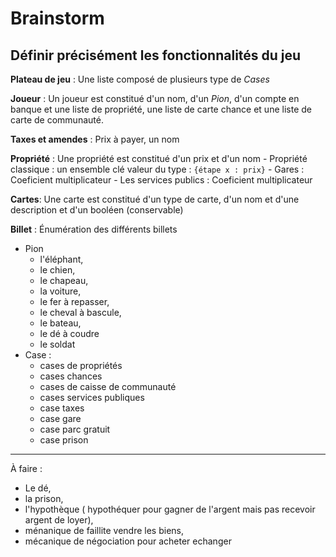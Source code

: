 # Brainstorm

## Définir précisément les fonctionnalités du jeu

**Plateau de jeu** : Une liste composé de plusieurs type de *Cases*

**Joueur** : Un joueur est constitué d'un nom, d'un *Pion*, d'un compte en banque et une liste de propriété, une liste de carte chance et une liste de carte de communauté.

**Taxes et amendes** : Prix à payer, un nom 

**Propriété** : Une propriété est constitué d'un prix et d'un nom
	- Propriété classique : un ensemble clé valeur du type : `{étape x : prix}`
	- Gares : Coeficient multiplicateur 
	- Les services publics : Coeficient multiplicateur 

**Cartes**:  Une carte est constitué d'un type de carte, d'un nom et d'une description et d'un booléen (conservable) 

**Billet** : Énumération des différents billets 

- Pion 
	- l'éléphant, 
	- le chien, 
	- le chapeau, 
	- la voiture, 
	- le fer à repasser,
	-  le cheval à bascule, 
	- le bateau, 
	- le dé à coudre
	-  le soldat
- Case : 
	- cases de propriétés
	- cases chances 
	- cases de caisse de communauté 
	- cases services publiques
	- case taxes
	- case gare 
	- case parc gratuit 
	- case prison 

_____

À faire : 
- Le dé, 
- la prison, 
- l'hypothèque ( hypothéquer pour gagner de l'argent mais pas recevoir argent de loyer), 
- ménanique	de faillite vendre les biens, 
- mécanique de négociation pour acheter echanger
